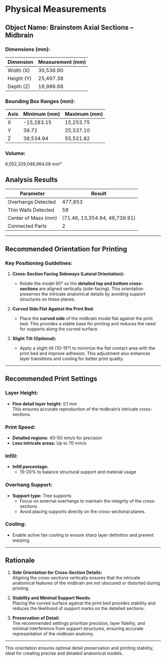 
# Physical Measurements

## Object Name: Brainstem Axial Sections – Midbrain

### Dimensions (mm):
| Dimension  | Measurement (mm) |
|------------|------------------|
| Width (X)  | 30,536.90        |
| Height (Y) | 25,497.38        |
| Depth (Z)  | 16,986.88        |

### Bounding Box Ranges (mm):
| Axis | Minimum (mm) | Maximum (mm) |
|------|--------------|--------------|
| X    | -15,283.15   | 15,253.75    |
| Y    | 39.72        | 25,537.10    |
| Z    | 38,534.94    | 55,521.82    |

### Volume:
6,052,329,048,964.08 mm³

## Analysis Results

| Parameter           | Result                        |
|---------------------|-------------------------------|
| Overhangs Detected  | 477,853                       |
| Thin Walls Detected | 58                            |
| Center of Mass (mm) | (71.46, 13,354.94, 46,739.91) |
| Connected Parts     | 2                             |

---

## Recommended Orientation for Printing

### Key Positioning Guidelines:
1. **Cross-Section Facing Sideways (Lateral Orientation):**
   - Rotate the model 90° so the **detailed top and bottom cross-sections** are aligned vertically (side-facing). This orientation preserves the intricate anatomical details by avoiding support structures on these planes.

2. **Curved Side Flat Against the Print Bed:**
   - Place the **curved side** of the midbrain model flat against the print bed. This provides a stable base for printing and reduces the need for supports along the curved surface.

3. **Slight Tilt (Optional):**
   - Apply a slight tilt (10–15°) to minimize the flat contact area with the print bed and improve adhesion. This adjustment also enhances layer transitions and cooling for better print quality.

---

## Recommended Print Settings

### Layer Height:
- **Fine detail layer height:** 0.1 mm  
  This ensures accurate reproduction of the midbrain’s intricate cross-sections.

### Print Speed:
- **Detailed regions:** 40–50 mm/s for precision  
- **Less intricate areas:** Up to 70 mm/s  

### Infill:
- **Infill percentage:**  
  - 15–20% to balance structural support and material usage  

### Overhang Support:
- **Support type:** Tree supports  
  - Focus on external overhangs to maintain the integrity of the cross-sections.  
  - Avoid placing supports directly on the cross-sectional planes.

### Cooling:
- Enable active fan cooling to ensure sharp layer definition and prevent warping.

---

## Rationale

1. **Side Orientation for Cross-Section Details:**  
   Aligning the cross-sections vertically ensures that the intricate anatomical features of the midbrain are not obscured or distorted during printing.

2. **Stability and Minimal Support Needs:**  
   Placing the curved surface against the print bed provides stability and reduces the likelihood of support marks on the detailed sections.

3. **Preservation of Detail:**  
   The recommended settings prioritize precision, layer fidelity, and minimal interference from support structures, ensuring accurate representation of the midbrain anatomy.

---

This orientation ensures optimal detail preservation and printing stability, ideal for creating precise and detailed anatomical models.
